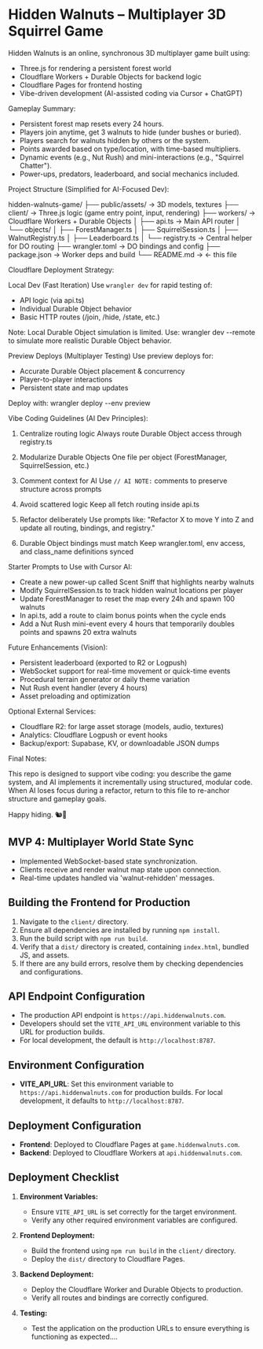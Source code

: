 # Hidden Walnuts – Multiplayer 3D Squirrel Game

Hidden Walnuts is an online, synchronous 3D multiplayer game built using:
- Three.js for rendering a persistent forest world
- Cloudflare Workers + Durable Objects for backend logic
- Cloudflare Pages for frontend hosting
- Vibe-driven development (AI-assisted coding via Cursor + ChatGPT)

Gameplay Summary:
- Persistent forest map resets every 24 hours.
- Players join anytime, get 3 walnuts to hide (under bushes or buried).
- Players search for walnuts hidden by others or the system.
- Points awarded based on type/location, with time-based multipliers.
- Dynamic events (e.g., Nut Rush) and mini-interactions (e.g., "Squirrel Chatter").
- Power-ups, predators, leaderboard, and social mechanics included.

Project Structure (Simplified for AI-Focused Dev):

hidden-walnuts-game/
├── public/assets/           → 3D models, textures
├── client/                  → Three.js logic (game entry point, input, rendering)
├── workers/                 → Cloudflare Workers + Durable Objects
│   ├── api.ts               → Main API router
│   └── objects/
│       ├── ForestManager.ts
│       ├── SquirrelSession.ts
│       ├── WalnutRegistry.ts
│       ├── Leaderboard.ts
│       └── registry.ts      → Central helper for DO routing
├── wrangler.toml            → DO bindings and config
├── package.json             → Worker deps and build
└── README.md                → ← this file

Cloudflare Deployment Strategy:

Local Dev (Fast Iteration)
Use `wrangler dev` for rapid testing of:
- API logic (via api.ts)
- Individual Durable Object behavior
- Basic HTTP routes (/join, /hide, /state, etc.)

Note: Local Durable Object simulation is limited. Use:
wrangler dev --remote
to simulate more realistic Durable Object behavior.

Preview Deploys (Multiplayer Testing)
Use preview deploys for:
- Accurate Durable Object placement & concurrency
- Player-to-player interactions
- Persistent state and map updates

Deploy with:
wrangler deploy --env preview

Vibe Coding Guidelines (AI Dev Principles):

1. Centralize routing logic
   Always route Durable Object access through registry.ts

2. Modularize Durable Objects
   One file per object (ForestManager, SquirrelSession, etc.)

3. Comment context for AI
   Use `// AI NOTE:` comments to preserve structure across prompts

4. Avoid scattered logic
   Keep all fetch routing inside api.ts

5. Refactor deliberately
   Use prompts like:
   "Refactor X to move Y into Z and update all routing, bindings, and registry."

6. Durable Object bindings must match
   Keep wrangler.toml, env access, and class_name definitions synced

Starter Prompts to Use with Cursor AI:

- Create a new power-up called Scent Sniff that highlights nearby walnuts
- Modify SquirrelSession.ts to track hidden walnut locations per player
- Update ForestManager to reset the map every 24h and spawn 100 walnuts
- In api.ts, add a route to claim bonus points when the cycle ends
- Add a Nut Rush mini-event every 4 hours that temporarily doubles points and spawns 20 extra walnuts

Future Enhancements (Vision):

- Persistent leaderboard (exported to R2 or Logpush)
- WebSocket support for real-time movement or quick-time events
- Procedural terrain generator or daily theme variation
- Nut Rush event handler (every 4 hours)
- Asset preloading and optimization

Optional External Services:

- Cloudflare R2: for large asset storage (models, audio, textures)
- Analytics: Cloudflare Logpush or event hooks
- Backup/export: Supabase, KV, or downloadable JSON dumps

Final Notes:

This repo is designed to support vibe coding: you describe the game system, and AI implements it incrementally using structured, modular code. When AI loses focus during a refactor, return to this file to re-anchor structure and gameplay goals.

Happy hiding. 🐿️🌰

## MVP 4: Multiplayer World State Sync

- Implemented WebSocket-based state synchronization.
- Clients receive and render walnut map state upon connection.
- Real-time updates handled via 'walnut-rehidden' messages.

## Building the Frontend for Production

1. Navigate to the `client/` directory.
2. Ensure all dependencies are installed by running `npm install`.
3. Run the build script with `npm run build`.
4. Verify that a `dist/` directory is created, containing `index.html`, bundled JS, and assets.
5. If there are any build errors, resolve them by checking dependencies and configurations.

## API Endpoint Configuration

- The production API endpoint is `https://api.hiddenwalnuts.com`.
- Developers should set the `VITE_API_URL` environment variable to this URL for production builds.
- For local development, the default is `http://localhost:8787`.

## Environment Configuration

- **VITE_API_URL**: Set this environment variable to `https://api.hiddenwalnuts.com` for production builds. For local development, it defaults to `http://localhost:8787`.

## Deployment Configuration

- **Frontend**: Deployed to Cloudflare Pages at `game.hiddenwalnuts.com`.
- **Backend**: Deployed to Cloudflare Workers at `api.hiddenwalnuts.com`.

## Deployment Checklist

1. **Environment Variables:**
   - Ensure `VITE_API_URL` is set correctly for the target environment.
   - Verify any other required environment variables are configured.

2. **Frontend Deployment:**
   - Build the frontend using `npm run build` in the `client/` directory.
   - Deploy the `dist/` directory to Cloudflare Pages.

3. **Backend Deployment:**
   - Deploy the Cloudflare Worker and Durable Objects to production.
   - Verify all routes and bindings are correctly configured.

4. **Testing:**
   - Test the application on the production URLs to ensure everything is functioning as expected....
